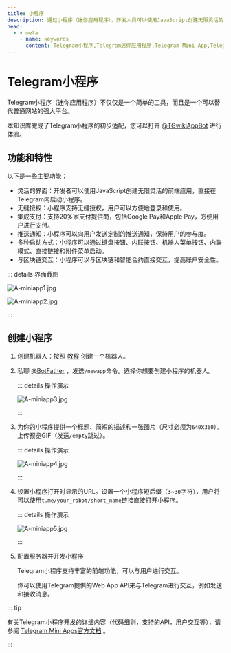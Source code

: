 ```yaml
---
title: 小程序
description: 通过小程序（迷你应用程序），开发人员可以使用JavaScript创建无限灵活的界面，这些界面可以在Telegram内启动，并且可以完全取代任何网站。访问TGwiki - Telegram知识库，了解更多Telegram使用技巧。
head:
  - - meta
    - name: keywords
      content: Telegram小程序,Telegram迷你应用程序,Telegram Mini App,Telegram Web App,TG小程序,TG迷你应用程序,TG Mini App,TG Web App,电报小程序,电报迷你应用程序,电报 Mini App,电报 Web App,Telegram功能,TGwiki,Telegram知识库
---
```



# Telegram小程序

Telegram小程序（迷你应用程序）不仅仅是一个简单的工具，而且是一个可以替代普通网站的强大平台。

本知识库完成了Telegram小程序的初步适配，您可以打开 [@TGwikiAppBot](https://t.me/TGwikiAppBot/tgwiki) 进行体验。

## 功能和特性

以下是一些主要功能：

- 灵活的界面：开发者可以使用JavaScript创建无限灵活的前端应用，直接在Telegram内启动小程序。
- 无缝授权：小程序支持无缝授权，用户可以方便地登录和使用。
- 集成支付：支持20多家支付提供商，包括Google Pay和Apple Pay，方便用户进行支付。
- 推送通知：小程序可以向用户发送定制的推送通知，保持用户的参与度。
- 多种启动方式：小程序可以通过键盘按钮、内联按钮、机器人菜单按钮、内联模式、直接链接和附件菜单启动。
- 与区块链交互：小程序可以与区块链和智能合约直接交互，提高账户安全性。

::: details 界面截图

![A-miniapp1.jpg](https://cdn.jsdelivr.net/gh/tgwiki/images/A/miniapp1.jpg)

![A-miniapp2.jpg](https://cdn.jsdelivr.net/gh/tgwiki/images/A/miniapp2.jpg)

:::

## 创建小程序

1. 创建机器人：按照 [教程](/tgwiki/createrobot) 创建一个机器人。

2. 私聊 [@BotFather](https://t.me/BotFather) ，发送`/newapp`命令。选择你想要创建小程序的机器人。

   ::: details 操作演示

   ![A-miniapp3.jpg](https://cdn.jsdelivr.net/gh/tgwiki/images/A/miniapp3.jpg)

   :::

3. 为你的小程序提供一个标题、简短的描述和一张图片（尺寸必须为`640`x`360`）。上传预览GIF（发送`/empty`跳过）。

   ::: details 操作演示

   ![A-miniapp4.jpg](https://cdn.jsdelivr.net/gh/tgwiki/images/A/miniapp4.jpg)

   :::

4. 设置小程序打开时显示的URL。设置一个小程序短后缀（`3`~`30`字符），用户将可以使用`t.me/your_robot/short_name`链接直接打开小程序。

   ::: details 操作演示

   ![A-miniapp5.jpg](https://cdn.jsdelivr.net/gh/tgwiki/images/A/miniapp5.jpg)

   :::

5. 配置服务器并开发小程序

   Telegram小程序支持丰富的前端功能，可以与用户进行交互。

   你可以使用Telegram提供的Web App API来与Telegram进行交互，例如发送和接收消息。

::: tip

有关Telegram小程序开发的详细内容（代码细则，支持的API，用户交互等），请参阅 [Telegram Mini Apps官方文档](https://core.telegram.org/bots/webapps) 。

:::

